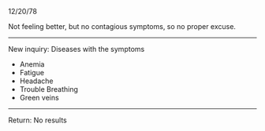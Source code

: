12/20/78

Not feeling better, but no contagious symptoms, so no proper excuse.

- - - 

New inquiry: Diseases with the symptoms
- Anemia
- Fatigue
- Headache
- Trouble Breathing
- Green veins

- - - 

Return: No results